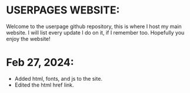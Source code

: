 # USERPAGES WEBSITE:
Welcome to the userpage github repository, this is where I host my main website. 
I will list every update I do on it, if I remember too.
Hopefully you enjoy the website!

# Feb 27, 2024:
* Added html, fonts, and js to the site.
* Edited the html href link.
  
